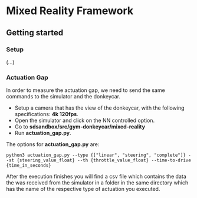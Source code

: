 # Mixed Reality Framework


## Getting started

### Setup

(...)

### Actuation Gap
In order to measure the actuation gap, we need to send the same commands to the simulator and the donkeycar.

- Setup a camera that has the view of the donkeycar, with the following specifications: **4k 120fps**. 
- Open the simulator and click on the NN controlled option.
- Go to **sdsandbox/src/gym-donkeycar/mixed-reality**
- Run **actuation_gap.py**.

The options for **actuation_gap.py** are:
```
python3 actuation_gap.py --type {["linear", "steering", "complete"]} --st {steering_value_float} --th {throttle_value_float} --time-to-drive {time_in_seconds}
```

After the execution finishes you will find a csv file which contains the data the was received from the simulator in a folder in the same directory which has the name of the respective type of actuation you executed.

